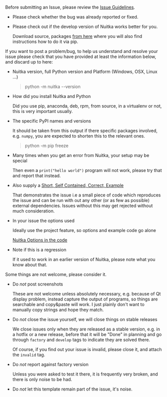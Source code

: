 Before submitting an Issue, please review the [Issue Guidelines](https://github.com/kayhayen/Nuitka/blob/master/CONTRIBUTING.md#submitting-an-issue).

* Please check whether the bug was already reported or fixed.

* Please check out if the develop version of Nuitka works better for you.

  Download source, packages [from here](https://nuitka.net/pages/download.html)
  where you will also find instructions how to do it via pip.

If you want to post a problem/bug, to help us understand and resolve your issue
please check that you have provided at least the information below, and discard
up to here:

* Nuitka version, full Python version and Platform (Windows, OSX, Linux ...)

  > python -m nuitka --version

* How did you install Nuitka and Python

  Did you use pip, anaconda, deb, rpm, from source, in a virtualenv or not,
  this is very important usually.

* The specific PyPI names and versions

  It should be taken from this output if there specific packages involved, e.g.
  `numpy`, you are expected to shorten this to the relevant ones.

  > python -m pip freeze

* Many times when you get an error from Nuitka, your setup may be special

  Then even a `print("hello world")` program will not work, please try that and report
  that instead.

* Also supply a [Short, Self Contained, Correct, Example](http://sscce.org/)

  That demonstrates the issue i.e a small piece of code which reproduces
  the issue and can be run with out any other (or as few as possible)
  external dependencies. Issues without this may get rejected without much
  consideration.

* In your issue the options used

  Ideally use the project feature, so options and example code go alone

  [Nuitka Options in the code](https://nuitka.net/doc/user-manual.html#nuitka-options-in-the-code)

* Note if this is a regression

  If it used to work in an earlier version of Nuitka, please note what you know
  about that.

Some things are not welcome, please consider it.

* Do *not* post screenshots

  These are not welcome unless absolutely necessary, e.g. because of Qt display
  problem, instead capture the output of programs, so things are searchable and
  copy&paste will work. I just plainly don't want to manually copy strings and
  hope they match.

* Do *not* close the issue yourself, we will close things on stable releases

  We close issues only when they are released as a stable version, e.g. in a
  hotfix or a new release, before that it will be "Done" in planning and go
  through `factory` and `develop` tags to indicate they are solved there.

  Of course, if you find out your issue is invalid, please close it, and
  attach the `invalid` tag.

* Do *not* report against factory version

  Unless you were asked to test it there, it is frequently very broken, and
  there is only noise to be had.

* Do *not* let this template remain part of the issue, it's noise.
